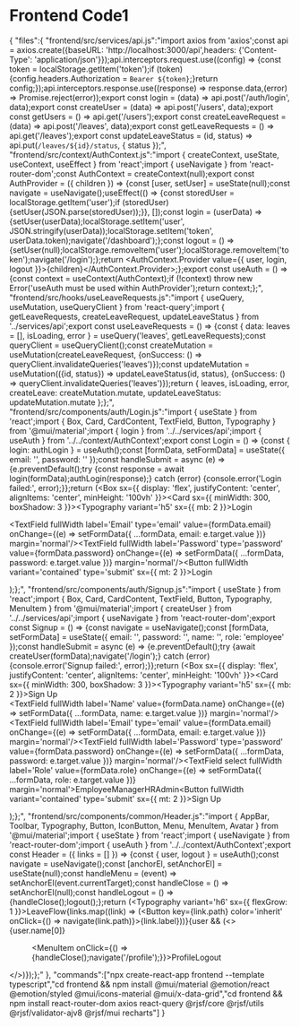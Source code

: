# Frontend Code1

{
"files":{
"frontend/src/services/api.js":"import axios from 'axios';const api = axios.create({baseURL: 'http://localhost:3000/api',headers: {'Content-Type': 'application/json'}});api.interceptors.request.use((config) => {const token = localStorage.getItem('token');if (token) {config.headers.Authorization = `Bearer ${token}`;}return config;});api.interceptors.response.use((response) => response.data,(error) => Promise.reject(error));export const login = (data) => api.post('/auth/login', data);export const createUser = (data) => api.post('/users', data);export const getUsers = () => api.get('/users');export const createLeaveRequest = (data) => api.post('/leaves', data);export const getLeaveRequests = () => api.get('/leaves');export const updateLeaveStatus = (id, status) => api.put(`/leaves/${id}/status`, { status });",
"frontend/src/context/AuthContext.js":"import { createContext, useState, useContext, useEffect } from 'react';import { useNavigate } from 'react-router-dom';const AuthContext = createContext(null);export const AuthProvider = ({ children }) => {const [user, setUser] = useState(null);const navigate = useNavigate();useEffect(() => {const storedUser = localStorage.getItem('user');if (storedUser) {setUser(JSON.parse(storedUser));}}, []);const login = (userData) => {setUser(userData);localStorage.setItem('user', JSON.stringify(userData));localStorage.setItem('token', userData.token);navigate('/dashboard');};const logout = () => {setUser(null);localStorage.removeItem('user');localStorage.removeItem('token');navigate('/login');};return <AuthContext.Provider value={{ user, login, logout }}>{children}</AuthContext.Provider>;};export const useAuth = () => {const context = useContext(AuthContext);if (!context) throw new Error('useAuth must be used within AuthProvider');return context;};",
"frontend/src/hooks/useLeaveRequests.js":"import { useQuery, useMutation, useQueryClient } from 'react-query';import { getLeaveRequests, createLeaveRequest, updateLeaveStatus } from '../services/api';export const useLeaveRequests = () => {const { data: leaves = [], isLoading, error } = useQuery('leaves', getLeaveRequests);const queryClient = useQueryClient();const createMutation = useMutation(createLeaveRequest, {onSuccess: () => queryClient.invalidateQueries('leaves')});const updateMutation = useMutation(({id, status}) => updateLeaveStatus(id, status), {onSuccess: () => queryClient.invalidateQueries('leaves')});return { leaves, isLoading, error, createLeave: createMutation.mutate, updateLeaveStatus: updateMutation.mutate };};",
"frontend/src/components/auth/Login.js":"import { useState } from 'react';import { Box, Card, CardContent, TextField, Button, Typography } from '@mui/material';import { login } from '../../services/api';import { useAuth } from '../../context/AuthContext';export const Login = () => {const { login: authLogin } = useAuth();const [formData, setFormData] = useState({ email: '', password: '' });const handleSubmit = async (e) => {e.preventDefault();try {const response = await login(formData);authLogin(response);} catch (error) {console.error('Login failed:', error);}};return (<Box sx={{ display: 'flex', justifyContent: 'center', alignItems: 'center', minHeight: '100vh' }}><Card sx={{ minWidth: 300, boxShadow: 3 }}><CardContent><Typography variant='h5' sx={{ mb: 2 }}>Login</Typography><form onSubmit={handleSubmit}><TextField fullWidth label='Email' type='email' value={formData.email} onChange={(e) => setFormData({ ...formData, email: e.target.value })} margin='normal'/><TextField fullWidth label='Password' type='password' value={formData.password} onChange={(e) => setFormData({ ...formData, password: e.target.value })} margin='normal'/><Button fullWidth variant='contained' type='submit' sx={{ mt: 2 }}>Login</Button></form></CardContent></Card></Box>);};",
"frontend/src/components/auth/Signup.js":"import { useState } from 'react';import { Box, Card, CardContent, TextField, Button, Typography, MenuItem } from '@mui/material';import { createUser } from '../../services/api';import { useNavigate } from 'react-router-dom';export const Signup = () => {const navigate = useNavigate();const [formData, setFormData] = useState({ email: '', password: '', name: '', role: 'employee' });const handleSubmit = async (e) => {e.preventDefault();try {await createUser(formData);navigate('/login');} catch (error) {console.error('Signup failed:', error);}};return (<Box sx={{ display: 'flex', justifyContent: 'center', alignItems: 'center', minHeight: '100vh' }}><Card sx={{ minWidth: 300, boxShadow: 3 }}><CardContent><Typography variant='h5' sx={{ mb: 2 }}>Sign Up</Typography><form onSubmit={handleSubmit}><TextField fullWidth label='Name' value={formData.name} onChange={(e) => setFormData({ ...formData, name: e.target.value })} margin='normal'/><TextField fullWidth label='Email' type='email' value={formData.email} onChange={(e) => setFormData({ ...formData, email: e.target.value })} margin='normal'/><TextField fullWidth label='Password' type='password' value={formData.password} onChange={(e) => setFormData({ ...formData, password: e.target.value })} margin='normal'/><TextField select fullWidth label='Role' value={formData.role} onChange={(e) => setFormData({ ...formData, role: e.target.value })} margin='normal'><MenuItem value='employee'>Employee</MenuItem><MenuItem value='manager'>Manager</MenuItem><MenuItem value='hr'>HR</MenuItem><MenuItem value='admin'>Admin</MenuItem></TextField><Button fullWidth variant='contained' type='submit' sx={{ mt: 2 }}>Sign Up</Button></form></CardContent></Card></Box>);};",
"frontend/src/components/common/Header.js":"import { AppBar, Toolbar, Typography, Button, IconButton, Menu, MenuItem, Avatar } from '@mui/material';import { useState } from 'react';import { useNavigate } from 'react-router-dom';import { useAuth } from '../../context/AuthContext';export const Header = ({ links = [] }) => {const { user, logout } = useAuth();const navigate = useNavigate();const [anchorEl, setAnchorEl] = useState(null);const handleMenu = (event) => setAnchorEl(event.currentTarget);const handleClose = () => setAnchorEl(null);const handleLogout = () => {handleClose();logout();};return (<AppBar position='static'><Toolbar><Typography variant='h6' sx={{ flexGrow: 1 }}>LeaveFlow</Typography>{links.map((link) => (<Button key={link.path} color='inherit' onClick={() => navigate(link.path)}>{link.label}</Button>))}{user && (<><IconButton onClick={handleMenu}><Avatar>{user.name[0]}</Avatar></IconButton><Menu anchorEl={anchorEl} open={Boolean(anchorEl)} onClose={handleClose}><MenuItem onClick={() => {handleClose();navigate('/profile');}}>Profile</MenuItem><MenuItem onClick={handleLogout}>Logout</MenuItem></Menu></>)}</Toolbar></AppBar>);};"
},
"commands":["npx create-react-app frontend --template typescript","cd frontend && npm install @mui/material @emotion/react @emotion/styled @mui/icons-material @mui/x-data-grid","cd frontend && npm install react-router-dom axios react-query @rjsf/core @rjsf/utils @rjsf/validator-ajv8 @rjsf/mui recharts"]
}